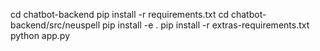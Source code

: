 cd chatbot-backend
pip install -r requirements.txt
cd chatbot-backend/src/neuspell
pip install -e .
pip install -r extras-requirements.txt
python app.py